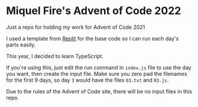 # Miquel Fire's Advent of Code 2022

Just a repo for holding my work for Advent of Code 2021

I used a template from [Replit](https://aoc-templates.util.repl.co/) for the base code so I can run each day's parts easily.

This year, I decided to learn TypeScript.

If you're using this, just edit the run command in `index.js` file to use the day you want, then create the input file. Make sure you zero pad the filenames for the first 9 days, so day `3` would have the files `03.txt` and `03.js`.

Due to the rules of the Advent of Code site, there will be no input files in this repo.
